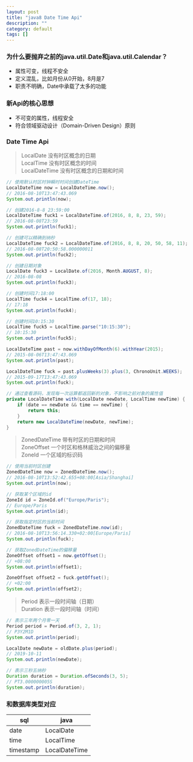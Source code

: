 ```yaml
---
layout: post
title: "java8 Date Time Api"
description: ""
category: default
tags: []
---
```

### 为什么要抛弃之前的java.util.Date和java.util.Calendar？
* 属性可变，线程不安全
* 定义混乱，比如月份从0开始，8月是7
* 职责不明确，Date中承载了太多的功能

### 新Api的核心思想
* 不可变的属性，线程安全
* 符合领域驱动设计（Domain-Driven Design）原则

### Date Time Api

> LocalDate 没有时区概念的日期  
> LocalTime 没有时区概念的时间  
> LocalDateTime 没有时区概念的日期和时间

```java
// 使用默认时区时钟瞬时时间创建DateTime
LocalDateTime now = LocalDateTime.now();
// 2016-08-10T13:47:43.069
System.out.println(now);

// 创建2016-8-8 23:59:00
LocalDateTime fuck1 = LocalDateTime.of(2016, 8, 8, 23, 59);
// 2016-08-08T23:59
System.out.println(fuck1);

// 创建可以精确到纳秒
LocalDateTime fuck2 = LocalDateTime.of(2016, 8, 8, 20, 50, 58, 11);
// 2016-08-08T20:50:58.000000011
System.out.println(fuck2);

// 创建日期对象
LocalDate fuck3 = LocalDate.of(2016, Month.AUGUST, 8);
// 2016-08-08
System.out.println(fuck3);

// 创建时间17:18:00
LocalTime fuck4 = LocalTime.of(17, 18);
// 17:18
System.out.println(fuck4);

// 创建时间10:15:30
LocalTime fuck5 = LocalTime.parse("10:15:30");
// 10:15:30
System.out.println(fuck5);
```

```java
LocalDateTime past = now.withDayOfMonth(6).withYear(2015);
// 2015-08-06T13:47:43.069
System.out.println(past);

LocalDateTime fuck = past.plusWeeks(3).plus(3, ChronoUnit.WEEKS);
// 2015-09-17T13:47:43.069
System.out.println(fuck);

// 通过查看源码，发现每一次运算都返回新的对象，不影响之前对象的属性值
private LocalDateTime with(LocalDate newDate, LocalTime newTime) {
	if (date == newDate && time == newTime) {
		return this;
	}
	return new LocalDateTime(newDate, newTime);
}
```

> ZonedDateTime 带有时区的日期和时间  
> ZoneOffset 一个时区和格林威治之间的偏移量  
> ZoneId 一个区域的标识码

```java
// 使用当前时区创建
ZonedDateTime now = ZonedDateTime.now();
// 2016-08-10T13:52:42.655+08:00[Asia/Shanghai]
System.out.println(now);

// 获取某个区域的id
ZoneId id = ZoneId.of("Europe/Paris");
// Europe/Paris
System.out.println(id);

// 获取指定时区的当前时间
ZonedDateTime fuck = ZonedDateTime.now(id);
// 2016-08-10T13:56:14.330+02:00[Europe/Paris]
System.out.println(fuck);

// 获取ZonedDateTime的偏移量
ZoneOffset offset1 = now.getOffset();
// +08:00
System.out.println(offset1);

ZoneOffset offset2 = fuck.getOffset();
// +02:00
System.out.println(offset2);
```

> Period 表示一段时间轴（日期）  
> Duration 表示一段时间轴（时间）

```java
// 表示三年两个月零一天
Period period = Period.of(3, 2, 1);
// P3Y2M1D
System.out.println(period);

LocalDate newDate = oldDate.plus(period);
// 2019-10-11
System.out.println(newDate);

// 表示三秒五纳秒
Duration duration = Duration.ofSeconds(3, 5);
// PT3.000000005S
System.out.println(duration);
```

### 和数据库类型对应

sql | java 
-----------|----------------
date	   | LocalDate
time	   | LocalTime
timestamp | LocalDateTime

